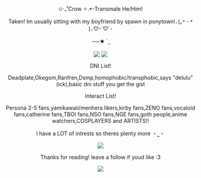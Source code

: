 <p align="center"> ✩‧₊˚Crow ✧.*-Transmale He/Him! <p align="center">

<p align="center">Taken! Im usually sitting with my boyfriend by spawn in ponytown!⸜(｡˃ ᵕ ˂ )⸝♡-`♡´-<p align="center">
<p align="center">	──★ ˙ ̟<p align="center">
	



 
<img align="center" src="https://github.com/crowsfeardeath/crowsfeardeath/assets/165082596/f6a6eae2-668b-458e-8ea5-fcc5a52e9294">

<img align="center" src=https://github.com/crowsfeardeath/crowsfeardeath/assets/165082596/a1f8b7b7-c5df-4411-b09b-9794ad2e1ec4>
<p align="center">DNI List!<p align="center">
<p align="center">Deadplate,Okegom,Ranfren,Dsmp,homophobic/transphobic,says "delulu"(ick),basic dni stuff you get the gist <p align="center">
<p align="center">Interact List!<p align="center">
<p align="center">Persona 2-5 fans,yamikawaii/menhera likers,kirby fans,ZENO fans,vocaloid fans,catherine fans,TBOI fans,NSO fans,NGE fans,goth people,anime watchers,COSPLAYERS and ARTISTS!!<p align="center">
<p align="center">I have a LOT of intrests so theres plenty more ・⎵・ <p align="center">
<img align="center" src=https://github.com/crowsfeardeath/crowsfeardeath/assets/165082596/a1f8b7b7-c5df-4411-b09b-9794ad2e1ec4>
<p align="center">Thanks for reading! leave a follow if youd like :3<p align="center">
<img align="center" src=https://github.com/crowsfeardeath/crowsfeardeath/assets/165082596/89a821ad-fbcb-4b6a-a474-a208b0e1f529>
